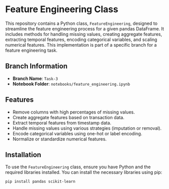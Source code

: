 # Feature Engineering Class

This repository contains a Python class, `FeatureEngineering`, designed to streamline the feature engineering process for a given pandas DataFrame. It includes methods for handling missing values, creating aggregate features, extracting temporal features, encoding categorical variables, and scaling numerical features. This implementation is part of a specific branch for a feature engineering task.

## Branch Information

- **Branch Name**: `Task-3`
- **Notebook Folder**: `notebooks/feature_engineering.ipynb`

## Features

- Remove columns with high percentages of missing values.
- Create aggregate features based on transaction data.
- Extract temporal features from timestamp data.
- Handle missing values using various strategies (imputation or removal).
- Encode categorical variables using one-hot or label encoding.
- Normalize or standardize numerical features.

## Installation

To use the `FeatureEngineering` class, ensure you have Python and the required libraries installed. You can install the necessary libraries using pip:

```bash
pip install pandas scikit-learn
